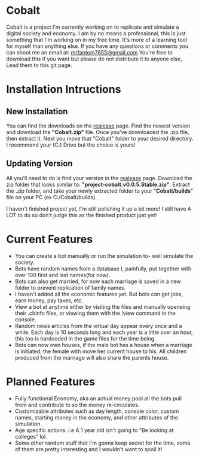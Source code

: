 # Cobalt
Cobalt is a project I'm currently working on to replicate and simulate a digital society and economy. 
I am by no means a professional, this is just something that I'm working on in my free time. It's more of a learning tool for myself than anything else.
If you have any questions or comments you can shoot me an email at: mrfantom7655@gmail.com
You're free to download this if you want but please do not distribute it to anyone else, Lead them to this git page.

# Installation Intructions

**New Installation**
-----------------------------------
You can find the downloads on the [realease](https://github.com/MrCryptoFantom/Cobalt/releases) page. Find the newest version and download the **"Cobalt.zip"** file. Once you've downloaded the .zip file, then extract it. Next you move that "Cobalt" folder to your desired directory. I recommend your (C:) Drive but the choice is yours!

**Updating Version**
-----------------------------------
All you'll need to do is find your version in the [realease](https://github.com/MrCryptoFantom/Cobalt/releases) page. Download the zip folder that looks similar to: **"project-cobalt.v0.0.5.Stable.zip"**. Extract the .zip folder, and take your newly extracted folder to your "**Cobalt/builds**" file on your PC (ex C:/Cobalt/builds).

I haven't finished project yet, I'm still polishing it up a bit more! I still have A LOT to do so don't judge this as the finished product just yet!


# Current Features

- You can create a bot manually or run the simulation to- well simulate the society.
- Bots have random names from a database I, painfully, put together with over 100 first and last names(for now).
- Bots can also get married, for now each marriage is saved in a new folder to prevent replication of family names.
- I haven't added all the economic features yet. But bots can get jobs, earn money, pay taxes, etc. 
- View a bot at anytime either by visiting the files and manually openeing their .cbinfo files, or viewing them with the !view command in the console.
- Random news articles from the virtual day appear every once and a while. Each day is 10 seconds long and each year is a little over an hour, this too is hardcoded in   the game files for the time being.
- Bots can now own houses, if the male bot has a house when a marriage is initiated, the female with move her current house to his. All children produced from the marriage will also share the parents house.

# Planned Features

- Fully functional Economy, aka an actual money pool all the bots pull from and contribute to so the money re-circulates.
- Customizable attributes such as day length, console color, custom names, starting money in the economy, and other attributes of the simulation.
- Age specific actions. i.e A 1 year old isn't going to "Be looking at colleges" lol.
- Some other random stuff that I'm gonna keep secret for the time, some of them are pretty interesting and I wouldn't want to spoil it!
